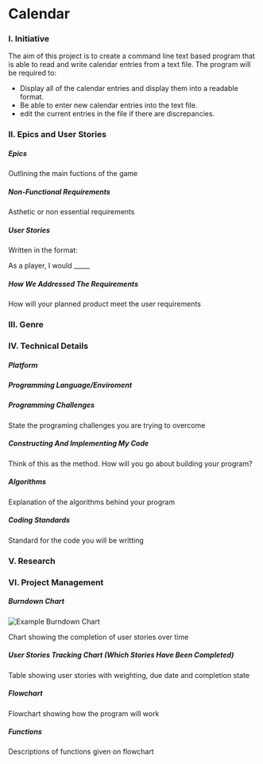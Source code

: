 # Calendar

### I. Initiative
The aim of this project is to create a command line text based program that is able to read and write calendar entries from a text file. The program will be required to:
- Display all of the calendar entries and display them into a readable format.
- Be able to enter new calendar entries into the text file.
- edit the current entries in the file if there are discrepancies.

### II. Epics and User Stories

##### Epics
Outlining the main fuctions of the game

##### Non-Functional Requirements
Asthetic or non essential requirements

##### User Stories
Written in the format: 

As a player, I would _____



##### How We Addressed The Requirements

How will your planned product meet the user requirements

### III. Genre

### IV. Technical Details

##### Platform


##### Programming Language/Enviroment


##### Programming Challenges
State the programing challenges you are trying to overcome
 
##### Constructing And Implementing My Code

Think of this as the method. How will you go about building your program?

##### Algorithms

Explanation of the algorithms behind your program
 
##### Coding Standards 
Standard for the code you will be writting 

### V. Research

### VI. Project Management

##### Burndown Chart

![Example Burndown Chart](https://upload.wikimedia.org/wikipedia/commons/8/8e/SampleBurndownChart.svg)

Chart showing the completion of user stories over time

##### User Stories Tracking Chart (Which Stories Have Been Completed)

Table showing user stories with weighting, due date and completion state

##### Flowchart

Flowchart showing how the program will work

##### Functions

Descriptions of functions given on flowchart
